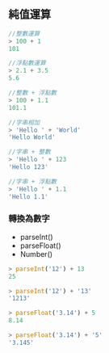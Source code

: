 
## 純值運算

```javascript
//整數運算
> 100 + 1
101

//浮點數運算
> 2.1 + 3.5
5.6

//整數 + 浮點數
> 100 + 1.1
101.1

//字串相加
> 'Hello ' + 'World'
'Hello World'

//字串 + 整數
> 'Hello ' + 123
'Hello 123'

//字串 + 浮點數
> 'Hello ' + 1.1
'Hello 1.1'
```

### 轉換為數字
- parseInt()
- parseFloat()
- Number()

```javascript
> parseInt('12') + 13
25

> parseInt('12') + '13'
'1213'

> parseFloat('3.14') + 5
8.14

> parseFloat('3.14') + '5'
'3.145'
```
